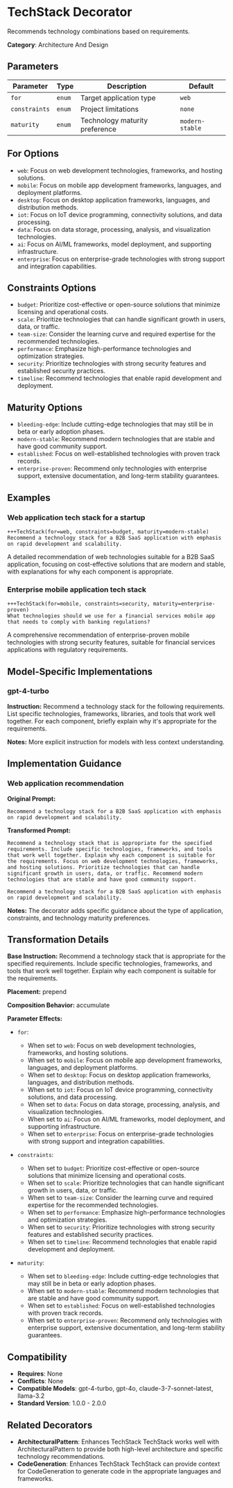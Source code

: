 # TechStack Decorator

Recommends technology combinations based on requirements.

**Category**: Architecture And Design

## Parameters

| Parameter | Type | Description | Default |
|-----------|------|-------------|--------|
| `for` | `enum` | Target application type | `web` |
| `constraints` | `enum` | Project limitations | `none` |
| `maturity` | `enum` | Technology maturity preference | `modern-stable` |

## For Options

- `web`: Focus on web development technologies, frameworks, and hosting solutions.
- `mobile`: Focus on mobile app development frameworks, languages, and deployment platforms.
- `desktop`: Focus on desktop application frameworks, languages, and distribution methods.
- `iot`: Focus on IoT device programming, connectivity solutions, and data processing.
- `data`: Focus on data storage, processing, analysis, and visualization technologies.
- `ai`: Focus on AI/ML frameworks, model deployment, and supporting infrastructure.
- `enterprise`: Focus on enterprise-grade technologies with strong support and integration capabilities.

## Constraints Options

- `budget`: Prioritize cost-effective or open-source solutions that minimize licensing and operational costs.
- `scale`: Prioritize technologies that can handle significant growth in users, data, or traffic.
- `team-size`: Consider the learning curve and required expertise for the recommended technologies.
- `performance`: Emphasize high-performance technologies and optimization strategies.
- `security`: Prioritize technologies with strong security features and established security practices.
- `timeline`: Recommend technologies that enable rapid development and deployment.

## Maturity Options

- `bleeding-edge`: Include cutting-edge technologies that may still be in beta or early adoption phases.
- `modern-stable`: Recommend modern technologies that are stable and have good community support.
- `established`: Focus on well-established technologies with proven track records.
- `enterprise-proven`: Recommend only technologies with enterprise support, extensive documentation, and long-term stability guarantees.

## Examples

### Web application tech stack for a startup

```
+++TechStack(for=web, constraints=budget, maturity=modern-stable)
Recommend a technology stack for a B2B SaaS application with emphasis on rapid development and scalability.
```

A detailed recommendation of web technologies suitable for a B2B SaaS application, focusing on cost-effective solutions that are modern and stable, with explanations for why each component is appropriate.

### Enterprise mobile application tech stack

```
+++TechStack(for=mobile, constraints=security, maturity=enterprise-proven)
What technologies should we use for a financial services mobile app that needs to comply with banking regulations?
```

A comprehensive recommendation of enterprise-proven mobile technologies with strong security features, suitable for financial services applications with regulatory requirements.

## Model-Specific Implementations

### gpt-4-turbo

**Instruction:** Recommend a technology stack for the following requirements. List specific technologies, frameworks, libraries, and tools that work well together. For each component, briefly explain why it's appropriate for the requirements.

**Notes:** More explicit instruction for models with less context understanding.


## Implementation Guidance

### Web application recommendation

**Original Prompt:**
```
Recommend a technology stack for a B2B SaaS application with emphasis on rapid development and scalability.
```

**Transformed Prompt:**
```
Recommend a technology stack that is appropriate for the specified requirements. Include specific technologies, frameworks, and tools that work well together. Explain why each component is suitable for the requirements. Focus on web development technologies, frameworks, and hosting solutions. Prioritize technologies that can handle significant growth in users, data, or traffic. Recommend modern technologies that are stable and have good community support.

Recommend a technology stack for a B2B SaaS application with emphasis on rapid development and scalability.
```

**Notes:** The decorator adds specific guidance about the type of application, constraints, and technology maturity preferences.

## Transformation Details

**Base Instruction:** Recommend a technology stack that is appropriate for the specified requirements. Include specific technologies, frameworks, and tools that work well together. Explain why each component is suitable for the requirements.

**Placement:** prepend

**Composition Behavior:** accumulate

**Parameter Effects:**

- `for`:
  - When set to `web`: Focus on web development technologies, frameworks, and hosting solutions.
  - When set to `mobile`: Focus on mobile app development frameworks, languages, and deployment platforms.
  - When set to `desktop`: Focus on desktop application frameworks, languages, and distribution methods.
  - When set to `iot`: Focus on IoT device programming, connectivity solutions, and data processing.
  - When set to `data`: Focus on data storage, processing, analysis, and visualization technologies.
  - When set to `ai`: Focus on AI/ML frameworks, model deployment, and supporting infrastructure.
  - When set to `enterprise`: Focus on enterprise-grade technologies with strong support and integration capabilities.

- `constraints`:
  - When set to `budget`: Prioritize cost-effective or open-source solutions that minimize licensing and operational costs.
  - When set to `scale`: Prioritize technologies that can handle significant growth in users, data, or traffic.
  - When set to `team-size`: Consider the learning curve and required expertise for the recommended technologies.
  - When set to `performance`: Emphasize high-performance technologies and optimization strategies.
  - When set to `security`: Prioritize technologies with strong security features and established security practices.
  - When set to `timeline`: Recommend technologies that enable rapid development and deployment.

- `maturity`:
  - When set to `bleeding-edge`: Include cutting-edge technologies that may still be in beta or early adoption phases.
  - When set to `modern-stable`: Recommend modern technologies that are stable and have good community support.
  - When set to `established`: Focus on well-established technologies with proven track records.
  - When set to `enterprise-proven`: Recommend only technologies with enterprise support, extensive documentation, and long-term stability guarantees.

## Compatibility

- **Requires**: None
- **Conflicts**: None
- **Compatible Models**: gpt-4-turbo, gpt-4o, claude-3-7-sonnet-latest, llama-3.2
- **Standard Version**: 1.0.0 - 2.0.0

## Related Decorators

- **ArchitecturalPattern**: Enhances TechStack TechStack works well with ArchitecturalPattern to provide both high-level architecture and specific technology recommendations.
- **CodeGeneration**: Enhances TechStack TechStack can provide context for CodeGeneration to generate code in the appropriate languages and frameworks.
